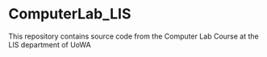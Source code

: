 # ComputerLab_LIS
This repository contains source code from the Computer Lab Course at the LIS department of UoWA
